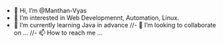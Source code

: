 - 👋 Hi, I’m @Manthan-Vyas
- 👀 I’m interested in Web Developmennt, Automation, Linux.
- 🌱 I’m currently learning Java in advance 
//- 💞️ I’m looking to collaborate on ...
//- 📫 How to reach me ...

<!---
Manthan-Vyas/Manthan-Vyas is a ✨ special ✨ repository because its `README.md` (this file) appears on your GitHub profile.
You can click the Preview link to take a look at your changes.
--->
